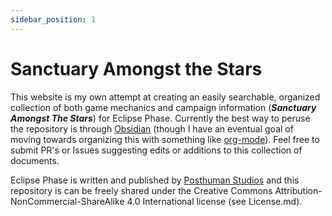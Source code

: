 ```yaml
---
sidebar_position: 1
---
```


# Sanctuary Amongst the Stars

This website is my own attempt at creating an easily searchable, organized collection of both game mechanics and campaign information (***Sanctuary Amongst The Stars***) for Eclipse Phase.  Currently the best way to peruse the repository is through [Obsidian](https://obsidian.md/) (though I have an eventual goal of moving towards organizing this with something like [org-mode](https://orgmode.org/)).  Feel free to submit PR's or Issues suggesting edits or additions to this collection of documents.

Eclipse Phase is written and published by [Posthuman Studios](https://posthumanstudios.com/) and this repository is can be freely shared under the Creative Commons Attribution-NonCommercial-ShareAlike 4.0 International license (see License.md).
